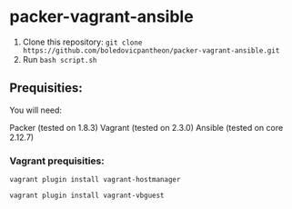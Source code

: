 # packer-vagrant-ansible

1. Clone this repository: ```git clone https://github.com/boledovicpantheon/packer-vagrant-ansible.git```
2. Run ```bash script.sh``` 


## Prequisities:

You will need:

Packer (tested on 1.8.3)
Vagrant (tested on 2.3.0)
Ansible (tested on core 2.12.7)

### Vagrant prequisities:

```vagrant plugin install vagrant-hostmanager```

```vagrant plugin install vagrant-vbguest```


